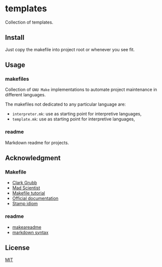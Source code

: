 # templates

Collection of templates.

## Install

Just copy the makefile into project root or whenever you see fit.

## Usage

### makefiles

Collection of `GNU Make` implementations to automate project maintenance in
different languages.

The makefiles not dedicated to any particular language are:

- `interpreter.mk`: use as starting point for interpretive languages,
- `template.mk`: use as starting point for interpretive languages,

### readme

Markdown readme for projects.

## Acknowledgment

### Makefile

- [Clark Grubb](https://clarkgrubb.com/makefile-style-guide)
- [Mad Scientist](https://make.mad-scientist.net/papers/rules-of-makefiles/)
- [Makefile tutorial](https://makefiletutorial.com/)
- [Official documentation](https://www.gnu.org/software/make/manual/make.html)
- [Stamp idiom](https://www.technovelty.org/tips/the-stamp-idiom-with-make.html)

### readme

- [makeareadme](https://www.makeareadme.com/)
- [markdown syntax](https://markdownguide.offshoot.io/basic-syntax/)

## License

[MIT](LICENSE)
